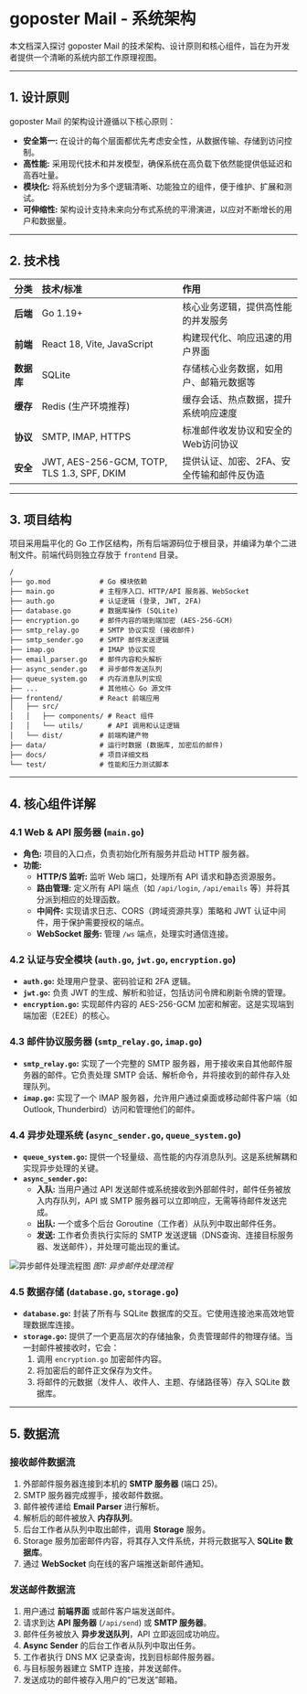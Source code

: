 # goposter Mail - 系统架构

本文档深入探讨 goposter Mail 的技术架构、设计原则和核心组件，旨在为开发者提供一个清晰的系统内部工作原理视图。

---

## 1. 设计原则

goposter Mail 的架构设计遵循以下核心原则：

- **安全第一:** 在设计的每个层面都优先考虑安全性，从数据传输、存储到访问控制。
- **高性能:** 采用现代技术和并发模型，确保系统在高负载下依然能提供低延迟和高吞吐量。
- **模块化:** 将系统划分为多个逻辑清晰、功能独立的组件，便于维护、扩展和测试。
- **可伸缩性:** 架构设计支持未来向分布式系统的平滑演进，以应对不断增长的用户和数据量。

---

## 2. 技术栈

| 分类     | 技术/标准                               | 作用                                       |
| :------- | :-------------------------------------- | :----------------------------------------- |
| **后端**   | Go 1.19+                                | 核心业务逻辑，提供高性能的并发服务         |
| **前端**   | React 18, Vite, JavaScript              | 构建现代化、响应迅速的用户界面             |
| **数据库** | SQLite                                  | 存储核心业务数据，如用户、邮箱元数据等     |
| **缓存**   | Redis (生产环境推荐)                    | 缓存会话、热点数据，提升系统响应速度       |
| **协议**   | SMTP, IMAP, HTTPS                       | 标准邮件收发协议和安全的Web访问协议        |
| **安全**   | JWT, AES-256-GCM, TOTP, TLS 1.3, SPF, DKIM | 提供认证、加密、2FA、安全传输和邮件反伪造 |

---

## 3. 项目结构

项目采用扁平化的 Go 工作区结构，所有后端源码位于根目录，并编译为单个二进制文件。前端代码则独立存放于 `frontend` 目录。

```
/
├── go.mod            # Go 模块依赖
├── main.go           # 主程序入口、HTTP/API 服务器、WebSocket
├── auth.go           # 认证逻辑 (登录, JWT, 2FA)
├── database.go       # 数据库操作 (SQLite)
├── encryption.go     # 邮件内容的端到端加密 (AES-256-GCM)
├── smtp_relay.go     # SMTP 协议实现 (接收邮件)
├── smtp_sender.go    # SMTP 邮件发送逻辑
├── imap.go           # IMAP 协议实现
├── email_parser.go   # 邮件内容和头解析
├── async_sender.go   # 异步邮件发送队列
├── queue_system.go   # 内存消息队列实现
├── ...               # 其他核心 Go 源文件
├── frontend/         # React 前端应用
│   ├── src/
│   │   ├── components/ # React 组件
│   │   └── utils/      # API 调用和认证逻辑
│   └── dist/         # 前端构建产物
├── data/             # 运行时数据 (数据库, 加密后的邮件)
├── docs/             # 项目详细文档
└── test/             # 性能和压力测试脚本
```

---

## 4. 核心组件详解

### **4.1 Web & API 服务器 (`main.go`)**

- **角色:** 项目的入口点，负责初始化所有服务并启动 HTTP 服务器。
- **功能:**
  - **HTTP/S 监听:** 监听 Web 端口，处理所有 API 请求和静态资源服务。
  - **路由管理:** 定义所有 API 端点（如 `/api/login`, `/api/emails` 等）并将其分派到相应的处理函数。
  - **中间件:** 实现请求日志、CORS（跨域资源共享）策略和 JWT 认证中间件，用于保护需要授权的端点。
  - **WebSocket 服务:** 管理 `/ws` 端点，处理实时通信连接。

### **4.2 认证与安全模块 (`auth.go`, `jwt.go`, `encryption.go`)**

- **`auth.go`:** 处理用户登录、密码验证和 2FA 逻辑。
- **`jwt.go`:** 负责 JWT 的生成、解析和验证，包括访问令牌和刷新令牌的管理。
- **`encryption.go`:** 实现邮件内容的 AES-256-GCM 加密和解密。这是实现端到端加密（E2EE）的核心。

### **4.3 邮件协议服务器 (`smtp_relay.go`, `imap.go`)**

- **`smtp_relay.go`:** 实现了一个完整的 SMTP 服务器，用于接收来自其他邮件服务器的邮件。它负责处理 SMTP 会话、解析命令，并将接收到的邮件存入处理队列。
- **`imap.go`:** 实现了一个 IMAP 服务器，允许用户通过桌面或移动邮件客户端（如 Outlook, Thunderbird）访问和管理他们的邮件。

### **4.4 异步处理系统 (`async_sender.go`, `queue_system.go`)**

- **`queue_system.go`:** 提供一个轻量级、高性能的内存消息队列。这是系统解耦和实现异步处理的关键。
- **`async_sender.go`:**
  - **入队:** 当用户通过 API 发送邮件或系统接收到外部邮件时，邮件任务被放入内存队列，API 或 SMTP 服务器可以立即响应，无需等待邮件发送完成。
  - **出队:** 一个或多个后台 Goroutine（工作者）从队列中取出邮件任务。
  - **发送:** 工作者负责执行实际的 SMTP 发送逻辑（DNS查询、连接目标服务器、发送邮件），并处理可能出现的重试。

![异步邮件处理流程图](https://i.imgur.com/your-diagram-url.png)  <!-- 占位符 -->
*图1: 异步邮件处理流程*

### **4.5 数据存储 (`database.go`, `storage.go`)**

- **`database.go`:** 封装了所有与 SQLite 数据库的交互。它使用连接池来高效地管理数据库连接。
- **`storage.go`:** 提供了一个更高层次的存储抽象，负责管理邮件的物理存储。当一封邮件被接收时，它会：
  1.  调用 `encryption.go` 加密邮件内容。
  2.  将加密后的邮件正文保存为文件。
  3.  将邮件的元数据（发件人、收件人、主题、存储路径等）存入 SQLite 数据库。

---

## 5. 数据流

### **接收邮件数据流**

1.  外部邮件服务器连接到本机的 **SMTP 服务器** (端口 25)。
2.  SMTP 服务器完成握手，接收邮件数据。
3.  邮件被传递给 **Email Parser** 进行解析。
4.  解析后的邮件被放入 **内存队列**。
5.  后台工作者从队列中取出邮件，调用 **Storage** 服务。
6.  Storage 服务加密邮件内容，将其存入文件系统，并将元数据写入 **SQLite 数据库**。
7.  通过 **WebSocket** 向在线的客户端推送新邮件通知。

### **发送邮件数据流**

1.  用户通过 **前端界面** 或邮件客户端发送邮件。
2.  请求到达 **API 服务器** (`/api/send`) 或 **SMTP 服务器**。
3.  邮件任务被放入 **异步发送队列**，API 立即返回成功响应。
4.  **Async Sender** 的后台工作者从队列中取出任务。
5.  工作者执行 DNS MX 记录查询，找到目标邮件服务器。
6.  与目标服务器建立 SMTP 连接，并发送邮件。
7.  发送成功的邮件被存入用户的“已发送”邮箱。
